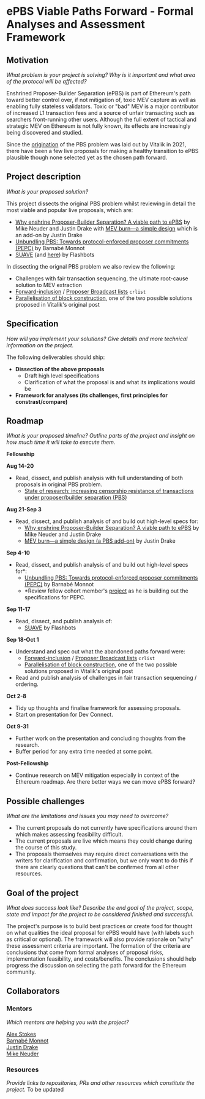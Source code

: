 # ePBS Viable Paths Forward - Formal Analyses and Assessment Framework

## Motivation
*What problem is your project is solving? Why is it important and what area of the protocol will be affected?*

Enshrined Proposer-Builder Separation (ePBS) is part of Ethereum's path toward better control over, if not mitigation of, toxic MEV capture as well as enabling fully stateless validators. Toxic or "bad" MEV is a major contributor of increased L1 transaction fees and a source of unfair transacting such as searchers front-running other users. Although the full extent of tactical and strategic MEV on Ethereum is not fully known, its effects are increasingly being discovered and studied.

Since the [origination](https://notes.ethereum.org/@vbuterin/pbs_censorship_resistance) of the PBS problem was laid out by Vitalik in 2021, there have been a few live proposals for making a healthy transition to ePBS plausible though none selected yet as the chosen path forward.

## Project description
*What is your proposed solution?*

This project dissects the original PBS problem whilst reviewing in detail the most viable and popular live proposals, which are:
- [Why enshrine Proposer-Builder Separation? A viable path to ePBS](https://ethresear.ch/t/why-enshrine-proposer-builder-separation-a-viable-path-to-epbs/15710) by Mike Neuder and Justin Drake with [MEV burn—a simple design](https://ethresear.ch/t/mev-burn-a-simple-design/15590) which is an add-on by Justin Drake
- [Unbundling PBS: Towards protocol-enforced proposer commitments (PEPC)](https://ethresear.ch/t/unbundling-pbs-towards-protocol-enforced-proposer-commitments-pepc/13879?u=barnabe) by Barnabé Monnot
- [SUAVE](https://writings.flashbots.net/mevm-suave-centauri-and-beyond) (and [here](https://writings.flashbots.net/the-future-of-mev-is-suave/)) by Flashbots

In dissecting the orignal PBS problem we also review the following:
- Challenges with fair transaction sequencing, the ultimate root-cause solution to MEV extraction
- [Forward-inclusion](https://notes.ethereum.org/@fradamt/forward-inclusion-lists) / [Proposer Broadcast lists](https://notes.ethereum.org/@fradamt/H1f3PlB5Y) `crlist`
- [Parallelisation of block construction](https://notes.ethereum.org/@vbuterin/pbs_censorship_resistance), one of the two possible solutions proposed in Vitalik's original post

## Specification
*How will you implement your solutions? Give details and more technical information on the project.*

The following deliverables should ship:
- **Dissection of the above proposals**
    - Draft high level specifications
    - Clarification of what the proposal is and what its implications would be
- **Framework for analyses (its challenges, first principles for constrast/compare)**

## Roadmap
*What is your proposed timeline? Outline parts of the project and insight on how much time it will take to execute them.*

**Fellowship**

**Aug 14-20**
- Read, dissect, and publish analysis with full understanding of both proposals in original PBS problem.
    - [State of research: increasing censorship resistance of transactions under proposer/builder separation (PBS)](https://notes.ethereum.org/@vbuterin/pbs_censorship_resistance)

**Aug 21-Sep 3**
- Read, dissect, and publish analysis of and build out high-level specs for:
    - [Why enshrine Proposer-Builder Separation? A viable path to ePBS](https://ethresear.ch/t/why-enshrine-proposer-builder-separation-a-viable-path-to-epbs/15710) by Mike Neuder and Justin Drake
    - [MEV burn—a simple design (a PBS add-on)](https://ethresear.ch/t/mev-burn-a-simple-design/15590) by Justin Drake

**Sep 4-10**
- Read, dissect, and publish analysis of and build out high-level specs for*:
    - [Unbundling PBS: Towards protocol-enforced proposer commitments (PEPC)](https://ethresear.ch/t/unbundling-pbs-towards-protocol-enforced-proposer-commitments-pepc/13879?u=barnabe) by Barnabé Monnot
    - *Review fellow cohort member's [project](https://hackmd.io/@oLeaCeNDTl-O01HPNj9_sw/r1eZd51g3n) as he is building out the specifications for PEPC.

**Sep 11-17**
- Read, dissect, and publish analysis of:
    - [SUAVE](https://writings.flashbots.net/mevm-suave-centauri-and-beyond) by Flashbots

**Sep 18-Oct 1**
- Understand and spec out what the abandoned paths forward were:
    - [Forward-inclusion](https://notes.ethereum.org/@fradamt/forward-inclusion-lists) / [Proposer Broadcast lists](https://notes.ethereum.org/@fradamt/H1f3PlB5Y) `crlist`
    - [Parallelisation of block construction](https://notes.ethereum.org/@vbuterin/pbs_censorship_resistance), one of the two possible solutions proposed in Vitalik's original post
- Read and publish analysis of challenges in fair transaction sequencing / ordering.

**Oct 2-8**
- Tidy up thoughts and finalise framework for assessing proposals.
- Start on presentation for Dev Connect.

**Oct 9-31**
- Further work on the presentation and concluding thoughts from the research.
- Buffer period for any extra time needed at some point.

**Post-Fellowship**
- Continue research on MEV mitigation especially in context of the Ethereum roadmap. Are there better ways we can move ePBS forward?

## Possible challenges
*What are the limitations and issues you may need to overcome?*
- The current proposals do not currently have specifications around them which makes assessing feasibility difficult.
- The current proposals are live which means they could change during the course of this study.
- The proposals themselves may require direct conversations with the writers for clarification and confirmation, but we only want to do this if there are clearly questions that can't be confirmed from all other resources.

## Goal of the project
*What does success look like? Describe the end goal of the project, scope, state and impact for the project to be considered finished and successful.*

The project's purpose is to build best practices or create food for thought on what qualities the ideal proposal for ePBS would have (with labels such as critical or optional). The framework will also provide rationale on "why" these assessment criteria are important. The formation of the criteria are conclusions that come from formal analyses of proposal risks, implementation feasibility, and costs/benefits. The conclusions should help progress the discussion on selecting the path forward for the Ethereum community.

## Collaborators

### Mentors
*Which mentors are helping you with the project?*

[Alex Stokes](https://github.com/ralexstokes)<br>
[Barnabé Monnot](https://github.com/barnabemonnot)<br>
[Justin Drake](https://github.com/justindrake)<br>
[Mike Neuder](https://github.com/michaelneuder)<br>

### Resources
*Provide links to repositories, PRs and other resources which constitute the project.*
To be updated
